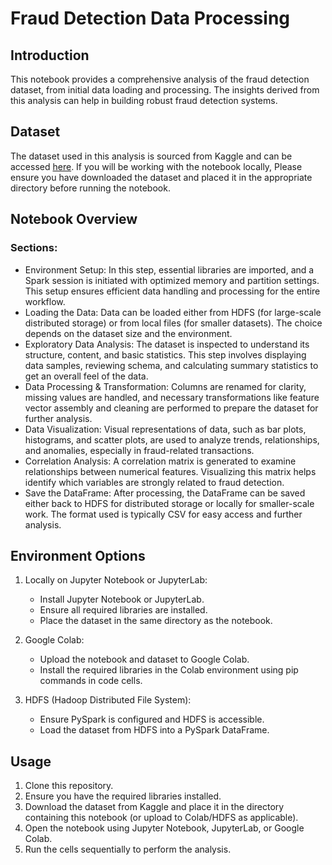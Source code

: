 # Fraud Detection Data Processing

## Introduction
This notebook provides a comprehensive analysis of the fraud detection dataset, from initial data loading and processing. The insights derived from this analysis can help in building robust fraud detection systems.

## Dataset
The dataset used in this analysis is sourced from Kaggle and can be accessed [here](https://www.kaggle.com](https://www.kaggle.com/datasets/sriharshaeedala/financial-fraud-detection-dataset/data)).
If you will be working with the notebook locally, Please ensure you have downloaded the dataset and placed it in the appropriate directory before running the notebook.

## Notebook Overview
### Sections:
* Environment Setup: In this step, essential libraries are imported, and a Spark session is initiated with optimized memory and partition settings. This setup ensures efficient data handling and processing for the entire workflow.
* Loading the Data: Data can be loaded either from HDFS (for large-scale distributed storage) or from local files (for smaller datasets). The choice depends on the dataset size and the environment.
* Exploratory Data Analysis: The dataset is inspected to understand its structure, content, and basic statistics. This step involves displaying data samples, reviewing schema, and calculating summary statistics to get an overall feel of the data.
* Data Processing & Transformation: Columns are renamed for clarity, missing values are handled, and necessary transformations like feature vector assembly and cleaning are performed to prepare the dataset for further analysis.
* Data Visualization: Visual representations of data, such as bar plots, histograms, and scatter plots, are used to analyze trends, relationships, and anomalies, especially in fraud-related transactions.
* Correlation Analysis: A correlation matrix is generated to examine relationships between numerical features. Visualizing this matrix helps identify which variables are strongly related to fraud detection.
* Save the DataFrame: After processing, the DataFrame can be saved either back to HDFS for distributed storage or locally for smaller-scale work. The format used is typically CSV for easy access and further analysis.
  
## Environment Options
1. Locally on Jupyter Notebook or JupyterLab:

   * Install Jupyter Notebook or JupyterLab.
   * Ensure all required libraries are installed.
   * Place the dataset in the same directory as the notebook.

2. Google Colab:

   * Upload the notebook and dataset to Google Colab.
   * Install the required libraries in the Colab environment using pip commands in code cells.
  
3. HDFS (Hadoop Distributed File System):

   * Ensure PySpark is configured and HDFS is accessible.
   * Load the dataset from HDFS into a PySpark DataFrame.

## Usage
1. Clone this repository.
2. Ensure you have the required libraries installed.
3. Download the dataset from Kaggle and place it in the directory containing this notebook (or upload to Colab/HDFS as applicable).
4. Open the notebook using Jupyter Notebook, JupyterLab, or Google Colab.
5. Run the cells sequentially to perform the analysis.

